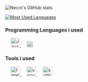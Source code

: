 ![Necro's GitHub stats](https://api.necro.ml/api?username=ItzNecro&show_icons=true&theme=tokyonight&count_private=true)

[![Most Used Languages](https://api.necro.ml/api/top-langs/?username=ItzNecro&layout=compact&theme=tokyonight&langs_count=6)](https://github.com/ItzNecro/)



### **Programming Languages i used**


<p align="left"> 
  &emsp;
  <a href="https://www.javascript.com" target="_blank"> 
     <img alt="JavaScript" width="30px" src="https://upload.wikimedia.org/wikipedia/commons/9/99/Unofficial_JavaScript_logo_2.svg">
   </a>
  &emsp;
  <a href="https://www.java.com" target="_blank"> 
    <img alt="Java" width="20px" src="https://upload.wikimedia.org/wikipedia/en/3/30/Java_programming_language_logo.svg">
  </a>
</p>



### **Tools i used**    


<p align="left"> 
  &emsp;
  <a href="https://jetbrains.com/idea/" target="_blank"> 
     <img alt="Intellij" width="30px" src="https://upload.wikimedia.org/wikipedia/commons/9/9c/IntelliJ_IDEA_Icon.svg">
   </a>
  &emsp;
  <a href="https://code.visualstudio.com" target="_blank"> 
    <img alt="vscode" width="30px" src="https://upload.wikimedia.org/wikipedia/commons/9/9a/Visual_Studio_Code_1.35_icon.svg">
  </a>
  &emsp;
  <a href="https://sublimetext.com" target="_blank"> 
    <img alt="sublime" width="30px" src="https://cdn.worldvectorlogo.com/logos/sublime-text.svg">
  </a>
</p>


